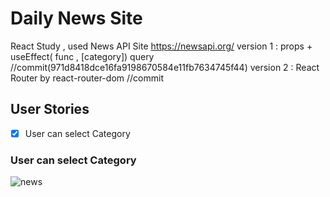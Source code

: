 # Daily News Site

React Study , used News API Site https://newsapi.org/
version 1 : props + useEffect( func , [category]) query //commit(971d8418dce16fa9198670584e11fb7634745f44)
version 2 : React Router by react-router-dom //commit

## User Stories

- [x] User can select Category

### User can select Category

![news](https://user-images.githubusercontent.com/48538233/74581923-b37cb680-4ff8-11ea-9c53-318b548a7a58.gif)
